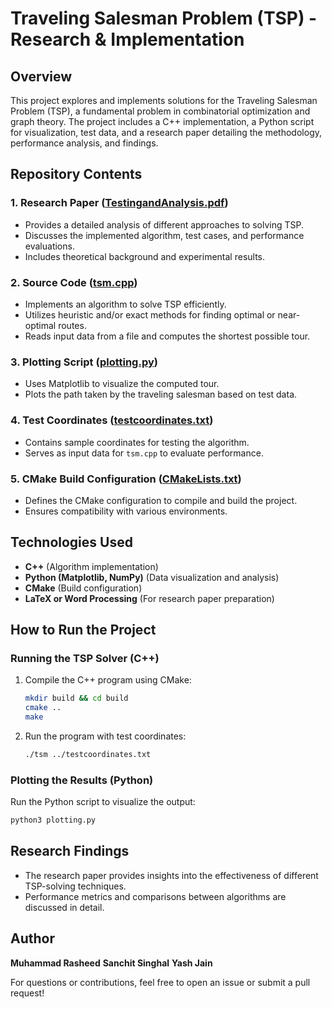 # Traveling Salesman Problem (TSP) - Research & Implementation

## Overview
This project explores and implements solutions for the Traveling Salesman Problem (TSP), a fundamental problem in combinatorial optimization and graph theory. The project includes a C++ implementation, a Python script for visualization, test data, and a research paper detailing the methodology, performance analysis, and findings.

## Repository Contents

### 1. **Research Paper** ([TestingandAnalysis.pdf](https://github.com/muhammadrasheed03/Projects/blob/main/Traveling%20Salesman/TestingandAnalysis.pdf))
   - Provides a detailed analysis of different approaches to solving TSP.
   - Discusses the implemented algorithm, test cases, and performance evaluations.
   - Includes theoretical background and experimental results.

### 2. **Source Code** ([tsm.cpp](https://github.com/muhammadrasheed03/Projects/blob/main/Traveling%20Salesman/tsm.cpp))
   - Implements an algorithm to solve TSP efficiently.
   - Utilizes heuristic and/or exact methods for finding optimal or near-optimal routes.
   - Reads input data from a file and computes the shortest possible tour.

### 3. **Plotting Script** ([plotting.py](https://github.com/muhammadrasheed03/Projects/blob/main/Traveling%20Salesman/plotting.py))
   - Uses Matplotlib to visualize the computed tour.
   - Plots the path taken by the traveling salesman based on test data.

### 4. **Test Coordinates** ([testcoordinates.txt](https://github.com/muhammadrasheed03/Projects/blob/main/Traveling%20Salesman/testcoordinates.txt))
   - Contains sample coordinates for testing the algorithm.
   - Serves as input data for `tsm.cpp` to evaluate performance.

### 5. **CMake Build Configuration** ([CMakeLists.txt](https://github.com/muhammadrasheed03/Projects/blob/main/Traveling%20Salesman/CMakeLists.txt))
   - Defines the CMake configuration to compile and build the project.
   - Ensures compatibility with various environments.

## Technologies Used
- **C++** (Algorithm implementation)
- **Python (Matplotlib, NumPy)** (Data visualization and analysis)
- **CMake** (Build configuration)
- **LaTeX or Word Processing** (For research paper preparation)

## How to Run the Project
### Running the TSP Solver (C++)
1. Compile the C++ program using CMake:
   ```sh
   mkdir build && cd build
   cmake ..
   make
   ```
2. Run the program with test coordinates:
   ```sh
   ./tsm ../testcoordinates.txt
   ```

### Plotting the Results (Python)
Run the Python script to visualize the output:
   ```sh
   python3 plotting.py
   ```

## Research Findings
- The research paper provides insights into the effectiveness of different TSP-solving techniques.
- Performance metrics and comparisons between algorithms are discussed in detail.

## Author
**Muhammad Rasheed**
**Sanchit Singhal**
**Yash Jain**

For questions or contributions, feel free to open an issue or submit a pull request!

